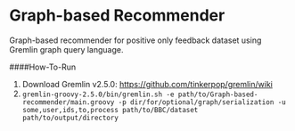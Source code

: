 Graph-based Recommender
=======================

Graph-based recommender for positive only feedback dataset using Gremlin graph query language.

####How-To-Run
1. Download Gremlin v2.5.0: https://github.com/tinkerpop/gremlin/wiki
2. `gremlin-groovy-2.5.0/bin/gremlin.sh -e path/to/Graph-based-recommender/main.groovy -p dir/for/optional/graph/serialization -u some,user,ids,to,process path/to/BBC/dataset path/to/output/directory`
